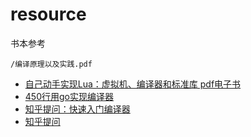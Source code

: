 
# resource
书本参考
```
/编译原理以及实践.pdf
```
- [自己动手实现Lua：虚拟机、编译器和标准库 pdf电子书](https://manongbook.com/other/2007.html)
- [450行用go实现编译器](https://zhuanlan.zhihu.com/p/341405385)
- [知乎提问：快速入门编译器](https://www.zhihu.com/question/408945470/answer/1661286490)
- [知乎提问](https://www.zhihu.com/search?type=content&q=%E7%BC%96%E8%AF%91%E5%99%A8+%E9%A1%B9%E7%9B%AE)